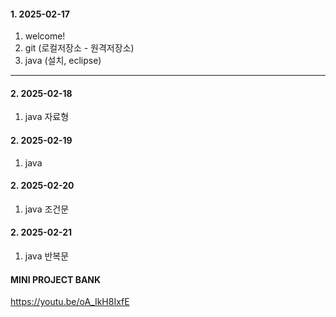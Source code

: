 #### 1. 2025-02-17 
1. welcome!
2. git (로컬저장소 - 원격저장소)
3. java (설치, eclipse)

---

#### 2. 2025-02-18
1. java 자료형

#### 2. 2025-02-19
1. java

#### 2. 2025-02-20
1. java 조건문

#### 2. 2025-02-21
1. java 반복문


#### MINI PROJECT BANK
https://youtu.be/oA_IkH8IxfE
